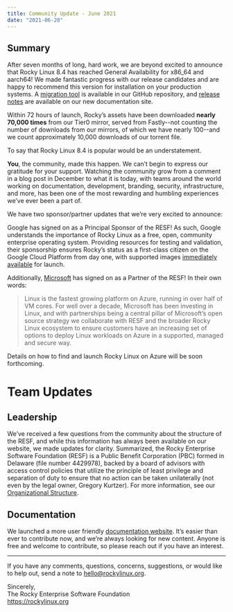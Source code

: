 ```yaml
---
title: Community Update - June 2021
date: "2021-06-28"
---
```


## Summary

After seven months of long, hard work, we are beyond excited to announce that Rocky Linux 8.4 has reached General Availability for x86_64 and aarch64! We made fantastic progress with our release candidates and are happy to recommend this version for installation on your production systems. A [migration tool](https://github.com/rocky-linux/rocky-tools/tree/main/migrate2rocky) is available in our GitHub repository, and [release notes](https://docs.rockylinux.org/release_notes/8.4/) are available on our new documentation site.

Within 72 hours of launch, Rocky’s assets have been downloaded **nearly 70,000 times** from our Tier0 mirror, served from Fastly--not counting the number of downloads from our mirrors, of which we have nearly 100--and we count approximately 10,000 downloads of our torrent file.

To say that Rocky Linux 8.4 is popular would be an understatement.

**You**, the community, made this happen. We can’t begin to express our gratitude for your support. Watching the community grow from a comment in a blog post in December to what it is today, with teams around the world working on documentation, development, branding, security, infrastructure, and more, has been one of the most rewarding and humbling experiences we’ve ever been a part of.

We have two sponsor/partner updates that we’re very excited to announce:

Google has signed on as a Principal Sponsor of the RESF! As such, Google understands the importance of Rocky Linux as a free, open, community enterprise operating system. Providing resources for testing and validation, their sponsorship ensures Rocky’s status as a first-class citizen on the Google Cloud Platform from day one, with supported images [immediately available](https://cloud.google.com/compute/docs/images/os-details#rocky_linux) for launch.

Additionally, [Microsoft](https://azure.microsoft.com/en-us/) has signed on as a Partner of the RESF! In their own words:

> Linux is the fastest growing platform on Azure, running in over half of VM cores. For well over a decade, Microsoft has been investing in Linux, and with partnerships being a central pillar of Microsoft’s open source strategy we collaborate with RESF and the broader Rocky Linux ecosystem to ensure customers have an increasing set of options to deploy Linux workloads on Azure in a supported, managed and secure way.

Details on how to find and launch Rocky Linux on Azure will be soon forthcoming.

# Team Updates

## Leadership

We’ve received a few questions from the community about the structure of the RESF, and while this information has always been available on our website, we made updates for clarity. Summarized, the Rocky Enterprise Software Foundation (RESF) is a Public Benefit Corporation (PBC) formed in Delaware (file number 4429978), backed by a board of advisors with access control policies that utilize the principle of least privilege and separation of duty to ensure that no action can be taken unilaterally (not even by the legal owner, Gregory Kurtzer). For more information, see our [Organizational Structure](https://rockylinux.org/organizational-structure/).

## Documentation

We launched a more user friendly [documentation website](https://docs.rockylinux.org/). It’s easier than ever to contribute now, and we’re always looking for new content. Anyone is free and welcome to contribute, so please reach out if you have an interest.

---

If you have any comments, questions, concerns, suggestions, or would like to help out, send a note to [hello@rockylinux.org](mailto:hello@rockylinux.org).

<span class="mb-2">
  Sincerely,<br/>
  The Rocky Enterprise Software Foundation<br/>
  <a href="https://rockylinux.org">https://rockylinux.org</a>
</span>
